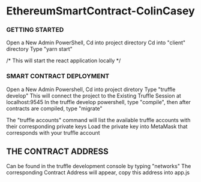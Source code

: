 # EthereumSmartContract-ColinCasey
### GETTING STARTED 
Open a New Admin PowerShell, Cd into project directory 
Cd into "client" directory 
Type "yarn start" 

/* This will start the react application locally */ 

### SMART CONTRACT DEPLOYMENT 

Open a New Admin Powershell, Cd into project diretory 
Type "truffle develop" 
This will connect the project to the Existing Truffle Session at localhost:9545 
In the truffle develop powershell, type "compile", then after contracts are compiled, type "migrate"

The "truffle accounts" command will list the available truffle accounts with their corresponding private keys 
Load the private key into MetaMask that corresponds with your truffle account 

## THE CONTRACT ADDRESS
Can be found in the truffle development console by typing "networks"
The corresponding Contract Address will appear, copy this address into app.js
